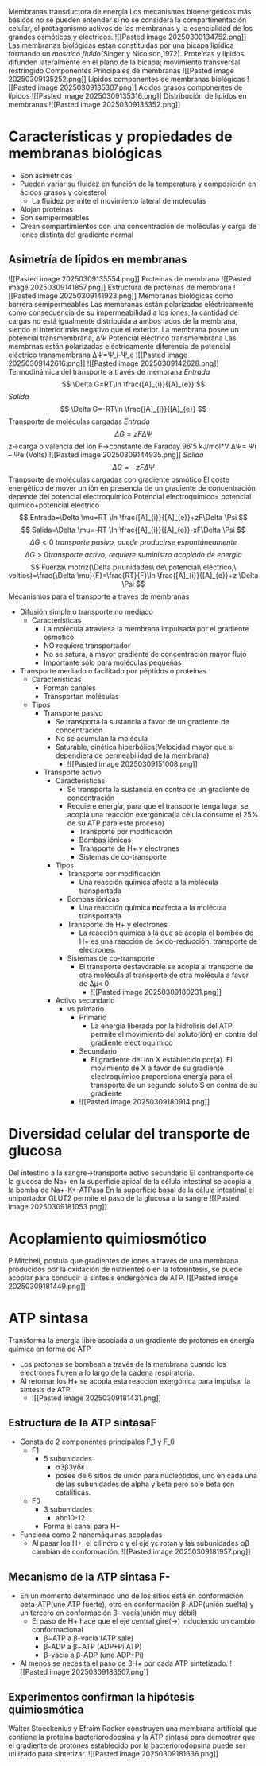 Membranas transductora de energía
Los mecanismos bioenergéticos más básicos no se pueden entender si no se considera la compartimentación celular, el protagonismo activos de las membranas y la esencialidad de los grandes osmóticos y eléctricos.
	![[Pasted image 20250309134752.png]]
Las membranas  biológicas están constituidas por una bicapa lipídica formando un *mosaico fluido*(Singer y Nicolson,1972). Proteínas y lípidos difunden lateralmente en el plano de la bicapa; movimiento transversal restringido
Componentes Principales de membranas
![[Pasted image 20250309135252.png]]
	Lípidos componentes de membranas biológicas 
		![[Pasted image 20250309135307.png]]
	Ácidos grasos componentes de lípidos
		![[Pasted image 20250309135316.png]]
Distribución de lípidos en membranas
![[Pasted image 20250309135352.png]]
# Características y propiedades de membranas biológicas
- Son asimétricas
- Pueden variar su fluidez en función de la temperatura y composición en ácidos grasos y colesterol
	- La fluidez permite el movimiento lateral de moléculas
- Alojan proteínas
- Son semipermeables
- Crean compartimientos con una concentración de moléculas y carga de iones distinta del gradiente normal
## Asimetría  de lípidos en membranas
![[Pasted image 20250309135554.png]]
Proteínas de membrana
![[Pasted image 20250309141857.png]]
	Estructura de proteínas de membrana
		![[Pasted image 20250309141923.png]]
Membranas biológicas como barrera semipermeables
	Las membranas están polarizadas eléctricamente
		como consecuencia de su impermeabilidad a los iones, la cantidad de cargas  no está igualmente  distribuida a ambos lados de  la membrana, siendo el interior más negativo que el exterior. La membrana posee un potencial transmembrana, ∆Ψ
Potencial eléctrico transmembrana
	Las membrnas están polarizadas eléctricamente
		diferencia de potencial eléctrico transmembrana
			∆Ψ=Ψ_i-Ψ_e
			![[Pasted image 20250309142616.png]]
			![[Pasted image 20250309142628.png]]
Termodinámica del transporte a través de membrana
	*Entrada*
	$$
\Delta G=RT\ln \frac{[A]_{i}}{[A]_{e}}
$$
	*Salida*
	$$
\Delta G=-RT\ln \frac{[A]_{i}}{[A]_{e}}
$$
Transporte de moléculas cargadas
	*Entrada*
	$$
\Delta G=z F \Delta \Psi
$$
	z→carga o  valencia del ión
	F→constante  de Faraday 96'5 kJ/mol*V
	∆Ψ= Ψi – Ψe (Volts)
	![[Pasted image 20250309144935.png]]
	*Salida*
		$$
\Delta G=-z F \Delta \Psi
$$
Tranpsorte de moléculas cargadas con gradiente osmótico
	El coste energético de mover un ión en presencia  de un gradiente de concentración depende del potencial electroquímico
		Potencial electroquímico= potencial químico+potencial eléctrico
	$$
Entrada=\Delta \mu=RT \ln \frac{[A]_{i}}{[A]_{e}}+zF\Delta \Psi 
$$
$$
Salida=\Delta \mu=-RT \ln \frac{[A]_{i}}{[A]_{e}}-xF\Delta \Psi
$$
$$
\Delta G <0\ transporte\ pasivo,\ puede\ producirse\ espontáneamente
$$
$$
\Delta G>0 transporte\ activo,\ requiere\ suministro\ acoplado\ de\ energía
$$
$$
Fuerza\ motriz(\Delta p)(unidades\ de\ potencial\ eléctrico,\ voltios)=\frac{\Delta \mu}{F}=\frac{RT}{F}\ln  \frac{[A]_{i}}{[A]_{e}}+z \Delta \Psi
$$
Mecanismos para el transporte a través de membranas
- Difusión simple o transporte no mediado
	- Características
		- La molécula atraviesa la membrana impulsada por el gradiente osmótico
		- NO requiere transportador
		- No se satura, a mayor gradiente de concentración mayor flujo
		- Importante sólo para moléculas pequeñas
- Transporte mediado o facilitado por péptidos o proteínas
	- Características
		- Forman canales
		- Transportan moléculas
	- Tipos
		- Transporte pasivo
			- Se transporta la sustancia a favor de un gradiente de concentración
			- No se acumulan la molécula
			- Saturable, cinética hiperbólica(Velocidad mayor que  si dependiera  de permeabilidad de la membrana)
				- ![[Pasted image 20250309151008.png]]
		- Transporte activo
			- Características
				- Se transporta la sustancia  en contra  de un gradiente de  concentración
				- Requiere energía, para  que el  transporte  tenga lugar se acopla una reacción exergónica(la célula consume el  25% de su ATP para este proceso)
					- Transporte por modificación
					- Bombas iónicas
					- Transporte de H+  y electrones
					- Sistemas de co-transporte
			- Tipos
				- Transporte por modificación
					- Una reacción química afecta a la molécula transportada
				- Bombas iónicas
					- Una reacción química  **no**afecta a la molécula transportada
				- Transporte de H+ y electrones
					- La reacción química a la que se acopla el bombeo de H+ es una reacción de óxido-reducción: transporte de electrones.
				- Sistemas de co-transporte
					- El transporte desfavorable se acopla al transporte de otra molécula al transporte de otra molécula a favor de ∆µ< 0
						- ![[Pasted image 20250309180231.png]]
			- Activo secundario
				- vs primario
					- Primario
						- La energía liberada por la hidrólisis del ATP permite el movimiento del soluto(ión) en contra del gradiente electroquímico
					- Secundario
						- El gradiente del ión X establecido por(a). El movimiento de X a favor de su gradiente electroquímico proporciona energía para el transporte de un segundo soluto S en contra de su gradiente
					- ![[Pasted image 20250309180914.png]]
# Diversidad celular del transporte de glucosa
Del intestino a la sangre→transporte activo secundario
		El contransporte de la glucosa de Na+ en la superficie apical  de la célula intestinal se acopla a la bomba de Na+-K+-ATPasa
		En la superficie basal de la célula intestinal el uniportador GLUT2 permite el paso de la glucosa a la sangre
		![[Pasted image 20250309181053.png]]
# Acoplamiento quimiosmótico
P.Mitchell, postula que gradientes de iones a través de una membrana producidos por la oxidación de nutrientes o en la fotosíntesis, se puede acoplar para conducir la síntesis endergónica de ATP.
	![[Pasted image 20250309181449.png]]
# ATP sintasa
Transforma la energía libre asociada a un gradiente de protones en energía química en forma de ATP
- Los protones se bombean a través de la membrana cuando los electrones fluyen a lo largo de la cadena respiratoria.
- Al retornar los H+ se acopla esta reacción exergónica para impulsar la síntesis de ATP.
	- ![[Pasted image 20250309181431.png]]
## Estructura de la ATP sintasaF
- Consta de 2 componentes principales F_1 y F_0
	- F1
		- 5 subunidades 
			- α3β3γδε
			- posee  de 6 sitios de unión para nucleótidos, uno en cada una de las subunidades de alpha y beta pero solo beta son catalíticas.
	- F0
		- 3 subunidades 
			- abc10-12
		- Forma el canal para H+
- Funciona como 2 nanomáquinas acopladas
	- Al pasar los H+, el cilindro c y el  eje γε rotan y las subunidades αβ cambian de conformación.
		![[Pasted image 20250309181957.png]]
## Mecanismo de la ATP sintasa F-
- En un momento determinado uno de los sitios está en conformación beta-ATP(une ATP fuerte), otro en conformación β-ADP(unión suelta) y un tercero en conformación β- vacía(unión muy débil)
	- El paso de H+ hace que el eje central gire(→) induciendo un cambio conformacional
		- β−ATP a β-vacia (ATP sale)
		- β-ADP a β−ATP (ADP+Pi ATP)
		- β-vacia a β-ADP (une ADP+Pi)
- Al menos se necesita el paso de 3H+ por cada ATP sintetizado.
		![[Pasted image 20250309183507.png]]
## Experimentos confirman la hipótesis quimiosmótica
Walter Stoeckenius y Efraim Racker construyen una membrana artificial que contiene la proteína bacteriorodopsina y la ATP sintasa para demostrar que el gradiente de protones establecido por la bacteriorodopsina puede ser utilizado para sintetizar.
![[Pasted image 20250309181636.png]]